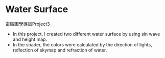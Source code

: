 # Water Surface
電腦圖學導論Project3

- In this project, I created two different water surface by using sin wave and height map.
- In the shader, the colors were calculated by the direction of lights, reflection of skymap and refraction of water.